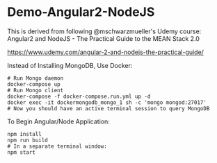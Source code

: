 # Demo-Angular2-NodeJS
This is derived from following @mschwarzmueller's Udemy course: Angular2 and NodeJS - The Practical Guide to the MEAN 
Stack 2.0

https://www.udemy.com/angular-2-and-nodejs-the-practical-guide/

Instead of Installing MongoDB, Use Docker:
```
# Run Mongo daemon
docker-compose up
# Run Mongo client
docker-compose -f docker-compose.run.yml up -d
docker exec -it dockermongodb_mongo_1 sh -c 'mongo mongod:27017'
# Now you should have an active terminal session to query MongoDB
```

To Begin Angular/Node Application:
```
npm install
npm run build
# In a separate terminal window:
npm start
```
